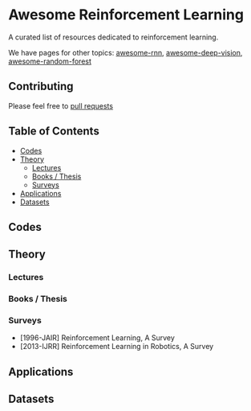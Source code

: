 # Awesome Reinforcement Learning

A curated list of resources dedicated to reinforcement learning.

We have pages for other topics: [awesome-rnn](http://jiwonkim.org/awesome-rnn), [awesome-deep-vision](http://jiwonkim.org/awesome-deep-vision/), [awesome-random-forest](http://jiwonkim.org/awesome-random-forest/)


## Contributing
Please feel free to [pull requests](https://github.com/aikorea/awesome-rl/pulls)

## Table of Contents

 - [Codes](#codes)
 - [Theory](#theory)
   - [Lectures](#lectures)
   - [Books / Thesis](#books--thesis)
   - [Surveys](#surveys)
 - [Applications](#applications)
 - [Datasets](#datasets)

## Codes

## Theory

### Lectures
### Books / Thesis
### Surveys
 
 - [1996-JAIR] Reinforcement Learning, A Survey 
 - [2013-IJRR] Reinforcement Learning in Robotics, A Survey

## Applications

## Datasets 
